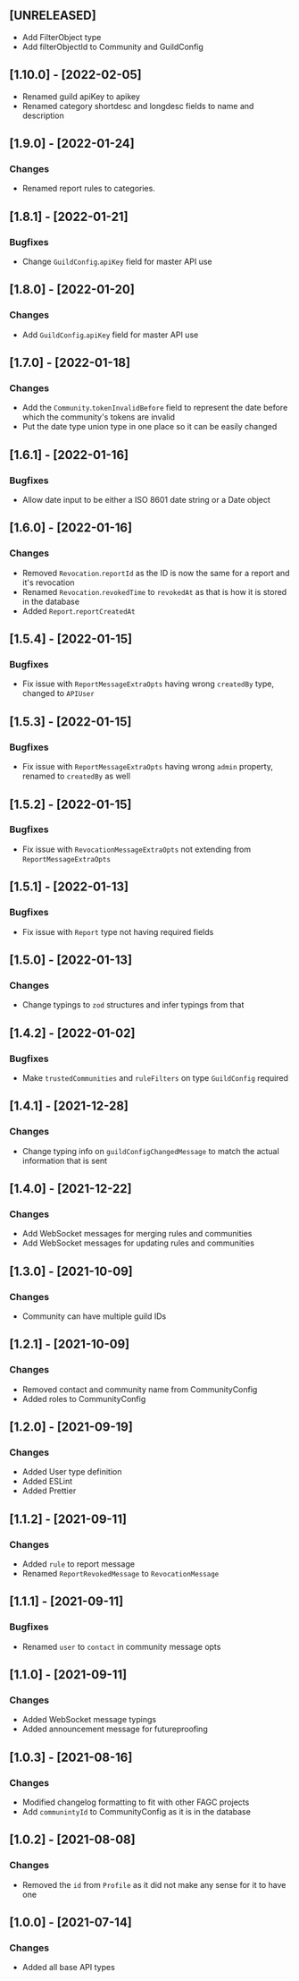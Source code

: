 ## [UNRELEASED]

-   Add FilterObject type
-   Add filterObjectId to Community and GuildConfig

## [1.10.0] - [2022-02-05]

-   Renamed guild apiKey to apikey
-   Renamed category shortdesc and longdesc fields to name and description

## [1.9.0] - [2022-01-24]

### Changes

-   Renamed report rules to categories.

## [1.8.1] - [2022-01-21]

### Bugfixes

-   Change `GuildConfig`.`apiKey` field for master API use

## [1.8.0] - [2022-01-20]

### Changes

-   Add `GuildConfig`.`apiKey` field for master API use

## [1.7.0] - [2022-01-18]

### Changes

-   Add the `Community`.`tokenInvalidBefore` field to represent the date before which the community's tokens are invalid
-   Put the date type union type in one place so it can be easily changed

## [1.6.1] - [2022-01-16]

### Bugfixes

-   Allow date input to be either a ISO 8601 date string or a Date object

## [1.6.0] - [2022-01-16]

### Changes

-   Removed `Revocation`.`reportId` as the ID is now the same for a report and it's revocation
-   Renamed `Revocation`.`revokedTime` to `revokedAt` as that is how it is stored in the database
-   Added `Report`.`reportCreatedAt`

## [1.5.4] - [2022-01-15]

### Bugfixes

-   Fix issue with `ReportMessageExtraOpts` having wrong `createdBy` type, changed to `APIUser`

## [1.5.3] - [2022-01-15]

### Bugfixes

-   Fix issue with `ReportMessageExtraOpts` having wrong `admin` property, renamed to `createdBy` as well

## [1.5.2] - [2022-01-15]

### Bugfixes

-   Fix issue with `RevocationMessageExtraOpts` not extending from `ReportMessageExtraOpts`

## [1.5.1] - [2022-01-13]

### Bugfixes

-   Fix issue with `Report` type not having required fields

## [1.5.0] - [2022-01-13]

### Changes

-   Change typings to `zod` structures and infer typings from that

## [1.4.2] - [2022-01-02]

### Bugfixes

-   Make `trustedCommunities` and `ruleFilters` on type `GuildConfig` required

## [1.4.1] - [2021-12-28]

### Changes

-   Change typing info on `guildConfigChangedMessage` to match the actual information that is sent

## [1.4.0] - [2021-12-22]

### Changes

-   Add WebSocket messages for merging rules and communities
-   Add WebSocket messages for updating rules and communities

## [1.3.0] - [2021-10-09]

### Changes

-   Community can have multiple guild IDs

## [1.2.1] - [2021-10-09]

### Changes

-   Removed contact and community name from CommunityConfig
-   Added roles to CommunityConfig

## [1.2.0] - [2021-09-19]

### Changes

-   Added User type definition
-   Added ESLint
-   Added Prettier

## [1.1.2] - [2021-09-11]

### Changes

-   Added `rule` to report message
-   Renamed `ReportRevokedMessage` to `RevocationMessage`

## [1.1.1] - [2021-09-11]

### Bugfixes

-   Renamed `user` to `contact` in community message opts

## [1.1.0] - [2021-09-11]

### Changes

-   Added WebSocket message typings
-   Added announcement message for futureproofing

## [1.0.3] - [2021-08-16]

### Changes

-   Modified changelog formatting to fit with other FAGC projects
-   Add `communintyId` to CommunityConfig as it is in the database

## [1.0.2] - [2021-08-08]

### Changes

-   Removed the `id` from `Profile` as it did not make any sense for it to have one

## [1.0.0] - [2021-07-14]

### Changes

-   Added all base API types
